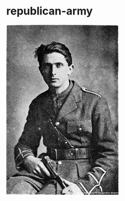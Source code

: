 # republican-army
![](https://github.com/nondejus/republican-army/blob/master/Mick_Mansfield_IRA.jpg)
